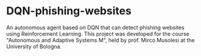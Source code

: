 # DQN-phishing-websites
An autonomous agent based on DQN that can detect phishing websites using Reinforcement Learning. This project was developed for the course "Autonomous and Adaptive Systems M", held by prof. Mirco Musolesi at the University of Bologna.
